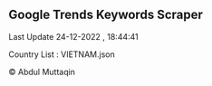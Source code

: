 

## Google Trends Keywords Scraper 
 
Last Update 24-12-2022 , 18:44:41

Country List :
VIETNAM.json



© Abdul Muttaqin 
